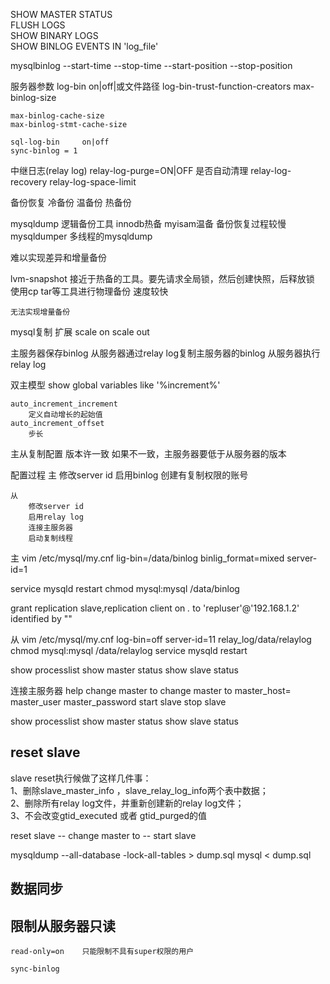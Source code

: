 SHOW MASTER STATUS  
FLUSH LOGS  
SHOW BINARY LOGS  
SHOW BINLOG EVENTS IN 'log_file'  

mysqlbinlog
    --start-time
    --stop-time
    --start-position
    --stop-position

服务器参数
    log-bin     on|off|或文件路径
    log-bin-trust-function-creators
    max-binlog-size

    max-binlog-cache-size
    max-binlog-stmt-cache-size

    sql-log-bin     on|off
    sync-binlog = 1


中继日志(relay log)
    relay-log-purge=ON|OFF  是否自动清理
    relay-log-recovery
    relay-log-space-limit


备份恢复
    冷备份
    温备份
    热备份


mysqldump   逻辑备份工具
    innodb热备 myisam温备
    备份恢复过程较慢
mysqldumper 多线程的mysqldump


难以实现差异和增量备份

lvm-snapshot
    接近于热备的工具。要先请求全局锁，然后创建快照，后释放锁
    使用cp tar等工具进行物理备份
    速度较快

    无法实现增量备份




mysql复制
    扩展
        scale on
        scale out

主服务器保存binlog
从服务器通过relay log复制主服务器的binlog
从服务器执行relay log


双主模型
    show global variables like '%increment%'

    auto_increment_increment
        定义自动增长的起始值
    auto_increment_offset
        步长


主从复制配置
    版本许一致
    如果不一致，主服务器要低于从服务器的版本

配置过程
    主
        修改server id
        启用binlog
        创建有复制权限的账号

    从
        修改server id
        启用relay log
        连接主服务器
        启动复制线程

主
vim /etc/mysql/my.cnf
lig-bin=/data/binlog
binlig_format=mixed
server-id=1

service mysqld restart
chmod mysql:mysql /data/binlog

grant replication slave,replication client on *.* to 'repluser'@'192.168.1.2' identified by ""

从
vim /etc/mysql/my.cnf
log-bin=off
server-id=11
relay_log/data/relaylog
chmod mysql:mysql /data/relaylog
service mysqld restart

show processlist
show master status
show slave status

连接主服务器
help change master to
change master to 
    master_host=
    master_user
    master_password
start slave 
stop slave


show processlist
show master status
show slave status


## reset slave  
slave reset执行候做了这样几件事：   
1、删除slave_master_info ，slave_relay_log_info两个表中数据；   
2、删除所有relay log文件，并重新创建新的relay log文件；   
3、不会改变gtid_executed 或者 gtid_purged的值  

reset slave -- change master to -- start slave


mysqldump --all-database -lock-all-tables > dump.sql
mysql < dump.sql

## 数据同步




## 限制从服务器只读

    read-only=on    只能限制不具有super权限的用户

    sync-binlog

